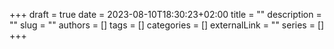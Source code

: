 +++ 
draft = true
date = 2023-08-10T18:30:23+02:00
title = ""
description = ""
slug = ""
authors = []
tags = []
categories = []
externalLink = ""
series = []
+++
